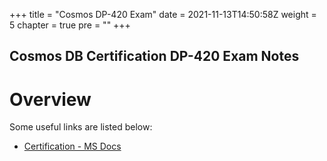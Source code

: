 +++
title = "Cosmos DP-420 Exam"
date = 2021-11-13T14:50:58Z
weight = 5
chapter = true
pre = ""
+++

## Cosmos DB Certification DP-420 Exam Notes

# Overview

Some useful links are listed below:

* [Certification - MS Docs](https://docs.microsoft.com/en-us/learn/certifications/azure-cosmos-db-developer-specialty/)